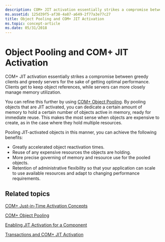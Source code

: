 ```yaml
---
description: COM+ JIT activation essentially strikes a compromise between greedy clients and greedy servers for the sake of getting optimal performance. Clients get to keep object references, while servers can more closely manage memory utilization.
ms.assetid: 125d39f5-af38-4a87-a649-2f77a3e77c27
title: Object Pooling and COM+ JIT Activation
ms.topic: concept-article
ms.date: 05/31/2018
---
```


# Object Pooling and COM+ JIT Activation

COM+ JIT activation essentially strikes a compromise between greedy clients and greedy servers for the sake of getting optimal performance. Clients get to keep object references, while servers can more closely manage memory utilization.

You can refine this further by using [COM+ Object Pooling](com--object-pooling.md). By pooling objects that are JIT activated, you can dedicate a certain amount of memory to hold a certain number of objects active in memory, ready for immediate reuse. This makes the most sense when objects are expensive to create, as in the case where they hold multiple resources.

Pooling JIT-activated objects in this manner, you can achieve the following benefits:

-   Greatly accelerated object reactivation times.
-   Reuse of any expensive resources the objects are holding.
-   More precise governing of memory and resource use for the pooled objects.
-   Retention of administrative flexibility so that your application can scale to use available resources and adapt to changing performance requirements.

## Related topics

<dl> <dt>

[COM+ Just-in-Time Activation Concepts](com--just-in-time-activation-concepts.md)
</dt> <dt>

[COM+ Object Pooling](com--object-pooling.md)
</dt> <dt>

[Enabling JIT Activation for a Component](enabling-jit-activation-for-a-component.md)
</dt> <dt>

[Transactions and COM+ JIT Activation](transactions-and-com--jit-activation.md)
</dt> </dl>

 

 



